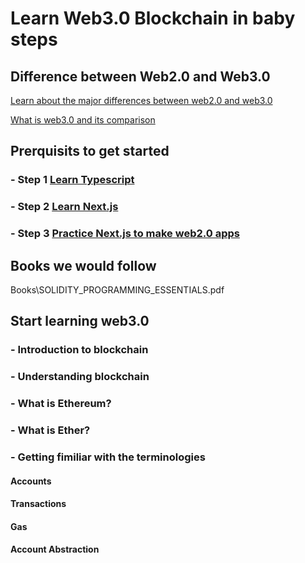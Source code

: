 # Learn Web3.0 Blockchain in baby steps
## Difference between Web2.0 and Web3.0

[Learn about the major differences between web2.0 and web3.0](https://ethereum.org/en/developers/docs/web2-vs-web3/)

[What is web3.0 and its comparison](https://www.youtube.com/watch?v=0tZFQs7qBfQ&t=61s&pp=ygUkZGlmZmVyZW5jZSBiZXR3ZWVuIHdlYjIuMCBhbmQgd2ViMy4w)

## Prerquisits to get started
###  - Step 1 [Learn Typescript](https://github.com/panaverse/learn-typescript)
###  - Step 2 [Learn Next.js](https://github.com/panaverse/learn-nextjs)
###  - Step 3 [Practice Next.js to make web2.0 apps](https://github.com/panaverse/styling-nextjs-projects)

## Books we would follow

Books\SOLIDITY_PROGRAMMING_ESSENTIALS.pdf
## Start learning web3.0
### - Introduction to blockchain
### - Understanding blockchain
### - What is Ethereum?
### - What is Ether?
### - Getting fimiliar with the terminologies
#### Accounts
#### Transactions
#### Gas
#### Account Abstraction